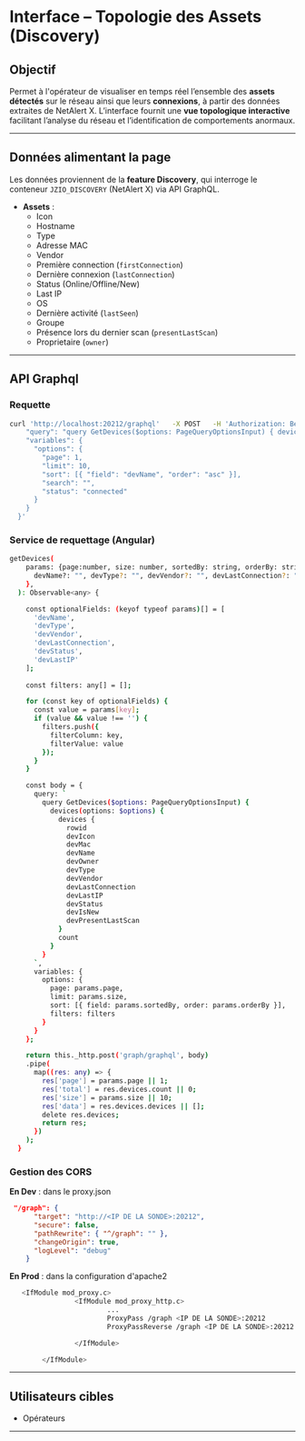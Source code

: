# Interface – Topologie des Assets (Discovery)

## Objectif

Permet à l'opérateur de visualiser en temps réel l’ensemble des **assets détectés** sur le réseau ainsi que leurs **connexions**, à partir des données extraites de NetAlert X. L’interface fournit une **vue topologique interactive** facilitant l’analyse du réseau et l’identification de comportements anormaux.

---

## Données alimentant la page

Les données proviennent de la **feature Discovery**, qui interroge le conteneur `JZIO_DISCOVERY` (NetAlert X) via API GraphQL.

- **Assets** :
  - Icon
  - Hostname
  - Type
  - Adresse MAC
  - Vendor
  - Première connection (`firstConnection`)
  - Dernière connexion (`lastConnection`)
  - Status (Online/Offline/New)
  - Last IP
  - OS
  - Dernière activité (`lastSeen`)
  - Groupe
  - Présence lors du dernier scan (`presentLastScan`)
  - Proprietaire (`owner`)

---

## API Graphql

### Requette

```bash
curl 'http://localhost:20212/graphql'   -X POST   -H 'Authorization: Bearer <TOKEN>'   -H 'Content-Type: application/json'   --data '{
    "query": "query GetDevices($options: PageQueryOptionsInput) { devices(options: $options) { devices { rowid devMac devName devOwner devType devVendor devLastConnection devStatus } count } }",
    "variables": {
      "options": {
        "page": 1,
        "limit": 10,
        "sort": [{ "field": "devName", "order": "asc" }],
        "search": "",
        "status": "connected"
      }
    }
  }'
```

### Service de requettage (Angular)
```bash
getDevices(
    params: {page:number, size: number, sortedBy: string, orderBy: string,
      devName?: "", devType?: "", devVendor?: "", devLastConnection?: "", devStatus?: "", devLastIP?: ""
    }, 
  ): Observable<any> {

    const optionalFields: (keyof typeof params)[] = [
      'devName',
      'devType',
      'devVendor',
      'devLastConnection',
      'devStatus',
      'devLastIP'
    ];
  
    const filters: any[] = [];

    for (const key of optionalFields) {
      const value = params[key];
      if (value && value !== '') {
        filters.push({
          filterColumn: key,
          filterValue: value
        });
      }
    }

    const body = {
      query: `
        query GetDevices($options: PageQueryOptionsInput) {
          devices(options: $options) {
            devices {
              rowid
              devIcon
              devMac
              devName
              devOwner
              devType
              devVendor
              devLastConnection
              devLastIP
              devStatus
              devIsNew
              devPresentLastScan
            }
            count
          }
        }
      `,
      variables: {
        options: {
          page: params.page,
          limit: params.size,
          sort: [{ field: params.sortedBy, order: params.orderBy }],
          filters: filters
        }
      }
    };

    return this._http.post('graph/graphql', body)
    .pipe(
      map((res: any) => {
        res['page'] = params.page || 1;
        res['total'] = res.devices.count || 0;
        res['size'] = params.size || 10;
        res['data'] = res.devices.devices || [];
        delete res.devices; 
        return res;
      })
    );
  }
  ```

### Gestion des CORS

**En Dev** : dans le proxy.json

```json
 "/graph": {
      "target": "http://<IP DE LA SONDE>:20212",
      "secure": false,
      "pathRewrite": { "^/graph": "" },
      "changeOrigin": true,
      "logLevel": "debug"
    }
```

**En Prod** : dans la configuration d'apache2

```bash
   <IfModule mod_proxy.c>
                <IfModule mod_proxy_http.c>
                        ...
                        ProxyPass /graph <IP DE LA SONDE>:20212
                        ProxyPassReverse /graph <IP DE LA SONDE>:20212

                </IfModule>

        </IfModule>
  ```
---

## Utilisateurs cibles

- Opérateurs

---

